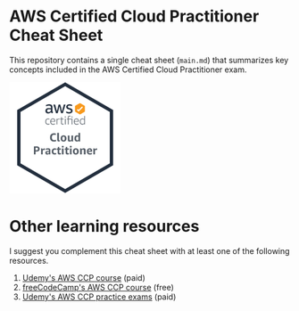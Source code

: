 # AWS Certified Cloud Practitioner Cheat Sheet
This repository contains a single cheat sheet (`main.md`) that summarizes key concepts included in the AWS Certified Cloud Practitioner exam.

<img src="https://github.com/ArturoSbr/aws-ccp-cheat-sheet/blob/main/figures/ccp.png" alt="CCP Logo" width="200" class="center"/>

# Other learning resources
I suggest you complement this cheat sheet with at least one of the following resources.
1. [Udemy's AWS CCP course](https://www.udemy.com/course/aws-certified-cloud-practitioner-new/) (paid)
2. [freeCodeCamp's AWS CCP course](https://www.youtube.com/watch?v=SOTamWNgDKc) (free)
3. [Udemy's AWS CCP practice exams](https://www.udemy.com/course/practice-exams-aws-certified-cloud-practitioner/) (paid)
